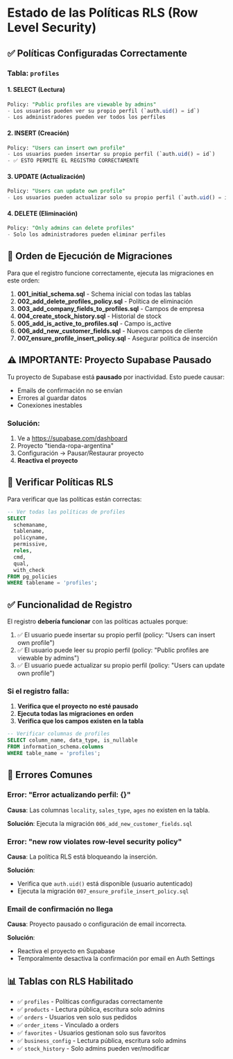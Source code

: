 # Estado de las Políticas RLS (Row Level Security)

## ✅ Políticas Configuradas Correctamente

### Tabla: `profiles`

#### 1. **SELECT (Lectura)**
```sql
Policy: "Public profiles are viewable by admins"
- Los usuarios pueden ver su propio perfil (`auth.uid() = id`)
- Los administradores pueden ver todos los perfiles
```

#### 2. **INSERT (Creación)**
```sql
Policy: "Users can insert own profile"
- Los usuarios pueden insertar su propio perfil (`auth.uid() = id`)
- ✅ ESTO PERMITE EL REGISTRO CORRECTAMENTE
```

#### 3. **UPDATE (Actualización)**
```sql
Policy: "Users can update own profile"
- Los usuarios pueden actualizar solo su propio perfil (`auth.uid() = id`)
```

#### 4. **DELETE (Eliminación)**
```sql
Policy: "Only admins can delete profiles"
- Solo los administradores pueden eliminar perfiles
```

## 📝 Orden de Ejecución de Migraciones

Para que el registro funcione correctamente, ejecuta las migraciones en este orden:

1. **001_initial_schema.sql** - Schema inicial con todas las tablas
2. **002_add_delete_profiles_policy.sql** - Política de eliminación
3. **003_add_company_fields_to_profiles.sql** - Campos de empresa
4. **004_create_stock_history.sql** - Historial de stock
5. **005_add_is_active_to_profiles.sql** - Campo is_active
6. **006_add_new_customer_fields.sql** - Nuevos campos de cliente
7. **007_ensure_profile_insert_policy.sql** - Asegurar política de inserción

## ⚠️ IMPORTANTE: Proyecto Supabase Pausado

Tu proyecto de Supabase está **pausado** por inactividad. Esto puede causar:
- Emails de confirmación no se envían
- Errores al guardar datos
- Conexiones inestables

### Solución:
1. Ve a https://supabase.com/dashboard
2. Proyecto "tienda-ropa-argentina"
3. Configuración → Pausar/Restaurar proyecto
4. **Reactiva el proyecto**

## 🔧 Verificar Políticas RLS

Para verificar que las políticas están correctas:

```sql
-- Ver todas las políticas de profiles
SELECT 
  schemaname,
  tablename,
  policyname,
  permissive,
  roles,
  cmd,
  qual,
  with_check
FROM pg_policies
WHERE tablename = 'profiles';
```

## ✅ Funcionalidad de Registro

El registro **debería funcionar** con las políticas actuales porque:

1. ✅ El usuario puede insertar su propio perfil (policy: "Users can insert own profile")
2. ✅ El usuario puede leer su propio perfil (policy: "Public profiles are viewable by admins")
3. ✅ El usuario puede actualizar su propio perfil (policy: "Users can update own profile")

### Si el registro falla:

1. **Verifica que el proyecto no esté pausado**
2. **Ejecuta todas las migraciones en orden**
3. **Verifica que los campos existen en la tabla**

```sql
-- Verificar columnas de profiles
SELECT column_name, data_type, is_nullable
FROM information_schema.columns
WHERE table_name = 'profiles';
```

## 🚫 Errores Comunes

### Error: "Error actualizando perfil: {}"
**Causa**: Las columnas `locality`, `sales_type`, `ages` no existen en la tabla.

**Solución**: Ejecuta la migración `006_add_new_customer_fields.sql`

### Error: "new row violates row-level security policy"
**Causa**: La política RLS está bloqueando la inserción.

**Solución**: 
- Verifica que `auth.uid()` está disponible (usuario autenticado)
- Ejecuta la migración `007_ensure_profile_insert_policy.sql`

### Email de confirmación no llega
**Causa**: Proyecto pausado o configuración de email incorrecta.

**Solución**:
- Reactiva el proyecto en Supabase
- Temporalmente desactiva la confirmación por email en Auth Settings

## 📊 Tablas con RLS Habilitado

- ✅ `profiles` - Políticas configuradas correctamente
- ✅ `products` - Lectura pública, escritura solo admins
- ✅ `orders` - Usuarios ven solo sus pedidos
- ✅ `order_items` - Vinculado a orders
- ✅ `favorites` - Usuarios gestionan solo sus favoritos
- ✅ `business_config` - Lectura pública, escritura solo admins
- ✅ `stock_history` - Solo admins pueden ver/modificar

